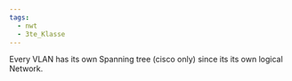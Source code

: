```yaml
---
tags:
  - nwt
  - 3te_Klasse
---
```

Every VLAN has its own Spanning tree (cisco only) since its its own logical Network.